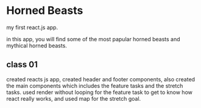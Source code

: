 # Horned Beasts

my first react.js app.

in this app, you will find some of the most papular horned beasts and mythical horned beasts.

## class 01

created reacts js app, created header and footer components, also created the main components which includes the feature tasks and the stretch tasks. used render without looping for the feature task to get to know how react really works, and used map for the stretch goal.